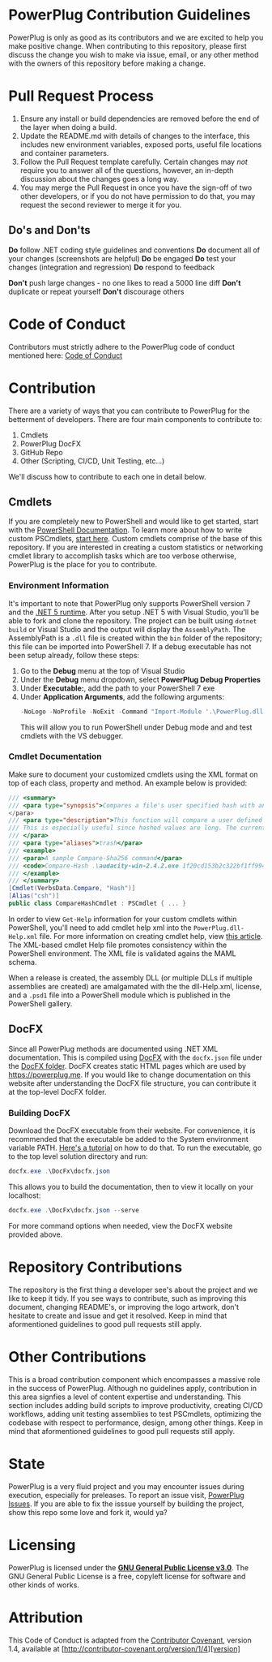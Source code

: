 # PowerPlug Contribution Guidelines

PowerPlug is only as good as its contributors and we are excited to help you make positive change. When contributing to this repository, please first discuss the change you wish to make via issue,
email, or any other method with the owners of this repository before making a change.

# Pull Request Process

1. Ensure any install or build dependencies are removed before the end of the layer when doing a 
   build.
2. Update the README.md with details of changes to the interface, this includes new environment 
   variables, exposed ports, useful file locations and container parameters.
3. Follow the Pull Request template carefully. Certain changes may *not* require you to answer all of the questions, however, an in-depth discussion about the changes goes a long way.
4. You may merge the Pull Request in once you have the sign-off of two other developers, or if you 
   do not have permission to do that, you may request the second reviewer to merge it for you.

## Do's and Don'ts

**Do** follow .NET coding style guidelines and conventions
**Do** document all of your changes (screenshots are helpful)
**Do** be engaged
**Do** test your changes (integration and regression)
**Do** respond to feedback

**Don't** push large changes - no one likes to read a 5000 line diff
**Don't** duplicate or repeat yourself
**Don't** discourage others

# Code of Conduct
Contributors must strictly adhere to the PowerPlug code of conduct mentioned here: [Code of Conduct](https://github.com/manu-p-1/PowerPlug/blob/master/CODE_OF_CONDUCT.md)

# Contribution
There are a variety of ways that you can contribute to PowerPlug for the betterment of developers. There are four main components to contribute to:

1. Cmdlets
2. PowerPlug DocFX
3. GitHub Repo
4. Other (Scripting, CI/CD, Unit Testing, etc...)

We'll discuss how to contribute to each one in detail below.

## Cmdlets
If you are completely new to PowerShell and would like to get started, start with the [PowerShell Documentation](https://docs.microsoft.com/en-us/powershell/). To learn more about how to write custom PSCmdlets, [start here](https://docs.microsoft.com/en-us/powershell/scripting/developer/cmdlet/cmdlet-overview?view=powershell-7.1). Custom cmdlets comprise of the base of this repository. If you are interested in creating a custom statistics or networking cmdlet library to accomplish tasks which are too verbose otherwise, PowerPlug is the place for you to contribute.

### Environment Information
It's important to note that PowerPlug only supports PowerShell version 7 and the [.NET 5 runtime](https://dotnet.microsoft.com/download/dotnet/5.0). After you setup .NET 5 with Visual Studio, you'll be able to fork and clone the repository. The project can be built using `dotnet build` or Visual Studio and the output will display the `AssemblyPath`. The AssemblyPath is a `.dll` file is created within the `bin` folder of the repository; this file can be imported into PowerShell 7. If a debug executable has not been setup already, follow these steps:

1. Go to the **Debug** menu at the top of Visual Studio
2. Under the **Debug** menu dropdown, select **PowerPlug Debug Properties**
3. Under **Executable:**, add the path to your PowerShell 7 exe
4. Under **Application Arguments**, add the following arguments:
   ```powershell
   -NoLogo -NoProfile -NoExit -Command "Import-Module '.\PowerPlug.dll'" 
   ```
   This will allow you to run PowerShell under Debug mode and and test cmdlets with the VS debugger.

### Cmdlet Documentation
Make sure to document your customized cmdlets using the XML format on top of each class, property and method. An example below is provided:

```csharp
/// <summary>
/// <para type="synopsis">Compares a file's user specified hash with another signature
</para>
/// <para type="description">This function will compare a user defined hash of a file, such as an executable with the known signature of the file. 
/// This is especially useful since hashed values are long. The current supported hashes are SHA256, SHA512, MD5.
/// </para>
/// <para type="aliases">trash</para>
/// <example>
/// <para>A sample Compare-Sha256 command</para>
/// <code>Compare-Hash .\audacity-win-2.4.2.exe 1f20cd153b2c322bf1ff9941e4e5204098abdc7da37250ce3fb38612b3e927bc</code>
/// </example>
/// </summary>
[Cmdlet(VerbsData.Compare, "Hash")]
[Alias("csh")]
public class CompareHashCmdlet : PSCmdlet { ... }
```

In order to view `Get-Help` information for your custom cmdlets within PowerShell, you'll need to add cmdlet help xml into the `PowerPlug.dll-Help.xml` file. For more information on creating cmdlet help, view [this article](https://docs.microsoft.com/en-us/powershell/scripting/developer/help/writing-help-for-windows-powershell-cmdlets?view=powershell-7.1). The XML-based cmdlet Help file promotes consistency within the PowerShell environment. The XML file is validated agains the MAML schema.

When a release is created, the assembly DLL (or multiple DLLs if multiple assemblies are created) are amalgamated with the the dll-Help.xml, license, and a `.psd1` file into a PowerShell module which is published in the PowerShell gallery. 

## DocFX
Since all PowerPlug methods are documented using .NET XML documentation. This is compiled using [DocFX](https://dotnet.github.io/docfx/) with the `docfx.json` file under the [DocFX folder](https://github.com/manu-p-1/PowerPlug/tree/master/DocFx). DocFX creates static HTML pages which are used by <https://powerplug.me>. If you would like to change documentation on this website after understanding the DocFX file structure, you can contribute it at the top-level DocFX folder.

### Building DocFX
Download the DocFX executable from their website. For convenience, it is recommended that the executable be added to the System environment variable PATH. [Here's a tutorial](https://www.c-sharpcorner.com/article/add-a-directory-to-path-environment-variable-in-windows-10/) on how to do that. To run the executable, go to the top level solution directory and run:

```powershell
docfx.exe .\DocFx\docfx.json
```

This allows you to build the documentation, then to view it locally on your localhost:

```powershell
docfx.exe .\DocFx\docfx.json --serve
```

For more command options when needed, view the DocFX website provided above.

# Repository Contributions
The repository is the first thing a developer see's about the project and we like to keep it tidy. If you see ways to contribute, such as improving this document, changing README's, or improving the logo artwork, don't hesitate to create and issue and get it resolved. Keep in mind that aformentioned guidelines to good pull requests still apply.

# Other Contributions
This is a broad contribution component which encompasses a massive role in the success of PowerPlug. Although no guidelines apply, contribution in this area signfies a level of content expertise and understanding. This section includes adding build scripts to improve productivity, creating CI/CD workflows, adding unit testing assemblies to test PSCmdlets, optimizing the codebase with respect to performance, design, among other things. Keep in mind that aformentioned guidelines to good pull requests still apply.

# State
PowerPlug is a very fluid project and you may encounter issues during execution, especially for preleases. To report an issue visit, [PowerPlug Issues](https://github.com/manu-p-1/PowerPlug/issues). If you are able to fix the isssue yourself by building the project, show this repo some love and fork it, would ya?

# Licensing
PowerPlug is licensed under the [**GNU General Public License v3.0**](https://www.gnu.org/licenses/gpl-3.0.en.html). The GNU General Public License is a free, copyleft license for software and other kinds of works.

# Attribution

This Code of Conduct is adapted from the [Contributor Covenant][homepage], version 1.4,
available at [http://contributor-covenant.org/version/1/4][version]

[homepage]: http://contributor-covenant.org
[version]: http://contributor-covenant.org/version/1/4/